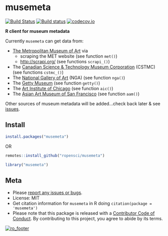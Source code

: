 musemeta
=======



[![Build Status](https://api.travis-ci.org/ropensci/musemeta.png)](https://travis-ci.org/ropensci/musemeta)
[![Build status](https://ci.appveyor.com/api/projects/status/y3tefs9xb6pmql36/branch/master?svg=true)](https://ci.appveyor.com/project/sckott/musemeta/branch/master)
[![codecov.io](https://codecov.io/github/ropensci/musemeta/coverage.svg?branch=master)](https://codecov.io/github/ropensci/musemeta?branch=master)

**R client for museum metadata**

Currently `musemeta` can get data from:

* [The Metropolitan Museum of Art](http://www.metmuseum.org/) via
    * scraping the MET website (see function `met()`)
    * http://scrapi.org/ (see functions `scrapi_()`)
* The [Canadian Science & Technology Museum Corporation](http://techno-science.ca/en/index.php) (CSTMC) (see functions `cstmc_()`)
* The [National Gallery of Art](http://www.nga.gov/content/ngaweb.html) (NGA) (see function `nga()`)
* The [Getty Museum](http://www.getty.edu/) (see function `getty()`)
* The [Art Institute of Chicago](http://www.artic.edu/) (see function `aic()`)
* The [Asian Art Museum of San Francisco](http://www.asianart.org/) (see function `aam()`)

Other sources of museum metadata will be added...check back later & see [issues](https://github.com/ropensci/musemeta/issues).

## Install


```r
install.packages("musemeta")
```

OR


```r
remotes::install_github("ropensci/musemeta")
```


```r
library("musemeta")
```

## Meta

* Please [report any issues or bugs](https://github.com/ropensci/musemeta/issues).
* License: MIT
* Get citation information for `musemeta` in R doing `citation(package = 'musemeta')`
* Please note that this package is released with a [Contributor Code of Conduct](https://ropensci.org/code-of-conduct/). By contributing to this project, you agree to abide by its terms.

[![ro_footer](https://ropensci.org/public_images/github_footer.png)](https://ropensci.org)
